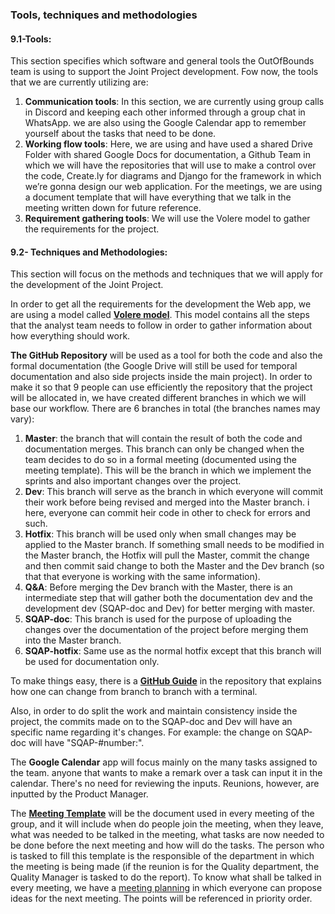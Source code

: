 ### Tools, techniques and methodologies

#### 9.1-Tools:

This section specifies which software and general tools the OutOfBounds team is using to support the Joint Project development.
Fow now, the tools that we are currently utilizing are:

1. **Communication tools**: In this section, we are currently using group calls in Discord and keeping each other informed through a group chat in WhatsApp. we are also using the Google Calendar app to remember yourself about the tasks that need to be done.
2. **Working flow tools**: Here, we are using and have used a shared Drive Folder with shared Google Docs for documentation, a Github Team in which we will have the repositories that will use to make a control over the code, Create.ly for diagrams and Django for the framework in which we’re gonna design our web application. For the meetings, we are using a document template that will have everything that we talk in the meeting written down for future reference.
3. **Requirement gathering tools**: We will use the Volere model to gather the requirements for the project.


#### 9.2- Techniques and Methodologies:

This section will focus on the methods and techniques that we will apply for the development of the Joint Project.

In order to get all the requirements for the development the Web app, we are using a model called **[Volere model](http://www.volere.co.uk)**. This model contains all the steps that the analyst team needs to follow in order to gather information about how everything should work.

**The GitHub Repository** will be used as a tool for both the code and also the formal documentation (the Google Drive will still be used for temporal documentation and also side projects inside the main project). In order to make it so that 9 people can use efficiently the repository that the project will be allocated in, we have created different branches in which we will base our workflow. There are 6 branches in total (the branches names may vary):

1. **Master**: the branch that will contain the result of both the code and documentation merges. This branch can only be changed when the team decides to do so in a formal meeting (documented using the meeting template). This will be the branch in which we implement the sprints and also important changes over the project.
2. **Dev**: This branch will serve as the branch in which everyone will commit their work before being revised and merged into the Master branch. i here, everyone can commit heir code in other to check for errors and such.
3. **Hotfix**: This branch will be used only when small changes may be applied to the Master branch. If something small needs to be modified in the Master branch, the Hotfix will pull the Master, commit the change and then commit said change to both the Master and the Dev branch (so that that everyone is working with the same information).
4. **Q&A**: Before merging the Dev branch with the Master, there is an intermediate step that will gather both the documentation dev and the development dev (SQAP-doc and Dev) for better merging with master. 
5. **SQAP-doc**: This branch is used for the purpose of uploading the changes over the documentation of the project before merging them into the Master branch.
6. **SQAP-hotfix**: Same use as the normal hotfix except that this branch will be used for documentation only.

To make things easy, there is a **[GitHub Guide](https://github.com/teamoutofbounds/joint-project/blob/SQAP-doc/documentation/guides/Git-branch-checkout-guide.md)** in the repository that explains how one can change from branch to branch with a terminal.

Also, in order to do split the work and maintain consistency inside the project, the commits made on to the SQAP-doc and Dev will have an specific name regarding it's changes. For example: the change on SQAP-doc will have "SQAP-#number:".

The **Google Calendar** app will focus mainly on the many tasks assigned to the team. anyone that wants to make a remark over a task can input it in the calendar. There's no need for reviewing the inputs. Reunions, however, are inputted by the Product Manager.

The **[Meeting Template](https://docs.google.com/document/d/10VLPs66RGmUK8j3YTSl--1COLsmBzrmviAcgNUuulIU/edit)** will be the document used in every meeting of the group, and it will include when do people join the meeting, when they leave, what was needed to be talked in the meeting, what tasks are now needed to be done before the next meeting and how will do the tasks. The person who is tasked to fill this template is the responsible of the department in which the meeting is being made (if the reunion is for the Quality department, the Quality Manager is tasked to do the report).
To know what shall be talked in every meeting, we have a [meeting planning](https://docs.google.com/document/d/1tBVWKzTT_s8IMxI1Q6lCXuziMxERX9mY6GQump4wtBQ/edit) in which everyone can propose ideas for the next meeting. The points will be referenced in priority order.
